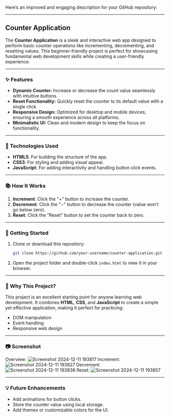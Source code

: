 Here’s an improved and engaging description for your GitHub repository:

---

## **Counter Application**

The **Counter Application** is a sleek and interactive web app designed to perform basic counter operations like incrementing, decrementing, and resetting values. This beginner-friendly project is perfect for showcasing fundamental web development skills while creating a user-friendly experience.

---

### **✨ Features**
- **Dynamic Counter:** Increase or decrease the count value seamlessly with intuitive buttons.
- **Reset Functionality:** Quickly reset the counter to its default value with a single click.
- **Responsive Design:** Optimized for desktop and mobile devices, ensuring a smooth experience across all platforms.
- **Minimalistic UI:** Clean and modern design to keep the focus on functionality.

---

### **🔧 Technologies Used**
- **HTML5**: For building the structure of the app.
- **CSS3**: For styling and adding visual appeal.
- **JavaScript**: For adding interactivity and handling button click events.

---

### **📚 How It Works**
1. **Increment**: Click the "+" button to increase the counter.
2. **Decrement**: Click the "−" button to decrease the counter (value won't go below zero).
3. **Reset**: Click the "Reset" button to set the counter back to zero.

---

### **🚀 Getting Started**
1. Clone or download this repository:
   ```bash
   git clone https://github.com/your-username/counter-application.git
   ```
2. Open the project folder and double-click `index.html` to view it in your browser.

---

### **🌟 Why This Project?**
This project is an excellent starting point for anyone learning web development. It combines **HTML**, **CSS**, and **JavaScript** to create a simple yet effective application, making it perfect for practicing:
- DOM manipulation
- Event handling
- Responsive web design

---

### **📷 Screenshot**
Overview:
![Screenshot 2024-12-11 193817](https://github.com/user-attachments/assets/ad8aa33d-be51-43e7-8937-674246a14803)
Increment:
![Screenshot 2024-12-11 193827](https://github.com/user-attachments/assets/ba302bf1-59b1-4f2e-9e48-b789cc63026a)
Decrement:
![Screenshot 2024-12-11 193838](https://github.com/user-attachments/assets/e5837283-60a4-4e6d-8d06-f2497e4e3883)
Reset:
![Screenshot 2024-12-11 193857](https://github.com/user-attachments/assets/84be7586-8e8c-4b3a-a870-47021127b28e)

---

### **💡 Future Enhancements**
- Add animations for button clicks.
- Store the counter value using local storage.
- Add themes or customizable colors for the UI.

